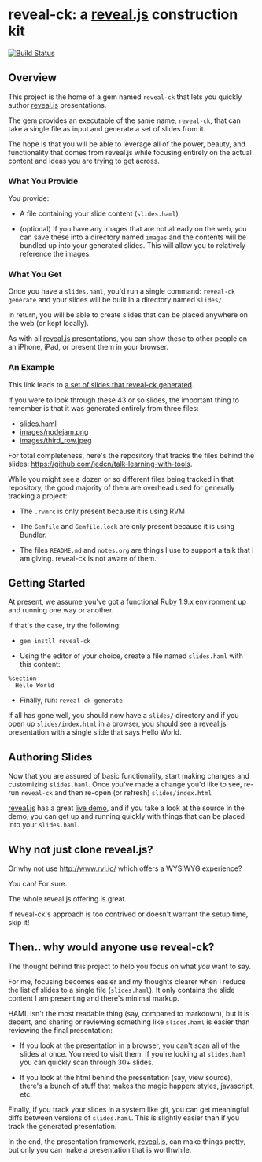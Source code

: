 # reveal-ck: a [reveal.js](http://lab.hakim.se/reveal-js/) construction kit

[![Build Status](https://travis-ci.org/jedcn/reveal-ck.png)](https://travis-ci.org/jedcn/reveal-ck)

## Overview

This project is the home of a gem named `reveal-ck` that lets you
quickly author [reveal.js](http://lab.hakim.se/reveal-js/)
presentations.

The gem provides an executable of the same name, `reveal-ck`, that can
take a single file as input and generate a set of slides from it.

The hope is that you will be able to leverage all of the power,
beauty, and functionality that comes from reveal.js while focusing
entirely on the actual content and ideas you are trying to get across.

### What You Provide

You provide:

* A file containing your slide content (`slides.haml`)

* (optional) If you have any images that are not already on the web,
  you can save these into a directory named `images` and the contents
  will be bundled up into your generated slides. This will allow you
  to relatively reference the images.

### What You Get

Once you have a `slides.haml`, you'd run a single command: `reveal-ck
generate` and your slides will be built in a directory named
`slides/`.

In return, you will be able to create slides that can be placed
anywhere on the web (or kept locally).

As with all [reveal.js](http://lab.hakim.se/reveal-js/) presentations,
you can show these to other people on an iPhone, iPad, or present them
in your browser.

### An Example

This link leads to
[a set of slides that reveal-ck generated][talk-learning-with-tools-result].

If you were to look through these 43 or so slides, the important thing
to remember is that it was generated entirely from three files:

* [slides.haml](https://github.com/jedcn/talk-learning-with-tools/blob/master/slides.haml)
* [images/nodejam.png](https://raw.github.com/jedcn/talk-learning-with-tools/master/images/nodejam.png)
* [images/third_row.jpeg](https://raw.github.com/jedcn/talk-learning-with-tools/master/images/third_row.jpeg)

For total completeness, here's the repository that tracks the files
behind the slides: https://github.com/jedcn/talk-learning-with-tools.

While you might see a dozen or so different files being tracked in
that repository, the good majority of them are overhead used for
generally tracking a project:

* The `.rvmrc` is only present because it is using RVM

* The `Gemfile` and `Gemfile.lock` are only present because it is
  using Bundler.

* The files `README.md` and `notes.org` are things I use to support a
  talk that I am giving. reveal-ck is not aware of them.

## Getting Started

At present, we assume you've got a functional Ruby 1.9.x environment
up and running one way or another.

If that's the case, try the following:

* `gem instll reveal-ck`

* Using the editor of your choice, create a file named `slides.haml`
  with this content:

```haml
%section
  Hello World
```

* Finally, run: `reveal-ck generate`

If all has gone well, you should now have a `slides/` directory and if
you open up `slides/index.html` in a browser, you should see a
reveal.js presentation with a single slide that says Hello World.

## Authoring Slides

Now that you are assured of basic functionality, start making changes
and customizing ```slides.haml```. Once you've made a change you'd
like to see, re-run ```reveal-ck``` and then re-open (or refresh) ```slides/index.html```

[reveal.js](http://lab.hakim.se/reveal-js/) has a great
[live demo](http://lab.hakim.se/reveal-js/), and if you take a look at
the source in the demo, you can get up and running quickly with things
that can be placed into your ```slides.haml```.

## Why not just clone reveal.js?

Or why not use http://www.rvl.io/ which offers a WYSIWYG experience?

You can! For sure.

The whole reveal.js offering is great.

If reveal-ck's approach is too contrived or doesn't warrant the setup
time, skip it!

## Then.. why would anyone use reveal-ck?

The thought behind this project to help you focus on what *you* want
to say.

For me, focusing becomes easier and my thoughts clearer when I reduce
the list of slides to a single file (```slides.haml```). It only
contains the slide content I am presenting and there's minimal markup.

HAML isn't the most readable thing (say, compared to markdown), but it
is decent, and sharing or reviewing something like ```slides.haml```
is easier than reviewing the final presentation:

* If you look at the presentation in a browser, you can't scan all of
  the slides at once. You need to visit them. If you're looking at
  ```slides.haml``` you can quickly scan through 30+ slides.

* If you look at the html behind the presentation (say, view source),
  there's a bunch of stuff that makes the magic happen: styles,
  javascript, etc.

Finally, if you track your slides in a system like git, you can get
meaningful diffs between versions of ```slides.haml```. This is
slightly easier than if you track the generated presentation.

In the end, the presentation framework,
[reveal.js](http://lab.hakim.se/reveal-js/), can make things pretty,
but only you can make a presentation that is worthwhile.

[talk-learning-with-tools-source]: https://github.com/jedcn/talk-learning-with-tools
[talk-learning-with-tools-result]: http://www.jednorthridge.com/talks/learning-with-tools
